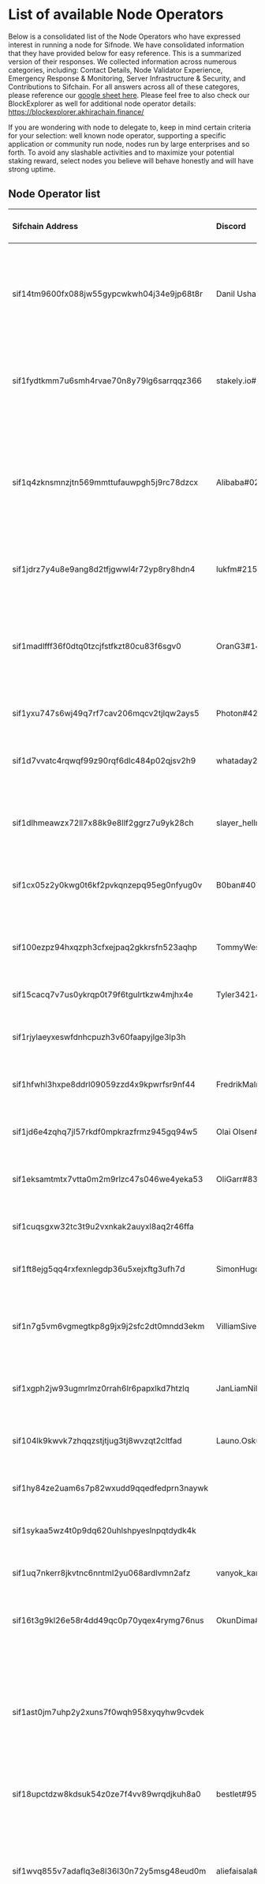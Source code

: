 # List of available Node Operators

Below is a consolidated list of the Node Operators who have expressed interest in running a node for Sifnode. We have consolidated information that they have provided below for easy reference. This is a summarized version of their responses. We collected information across numerous categories, including: Contact Details, Node Validator Experience, Emergency Response & Monitoring, Server Infrastructure & Security, and Contributions to Sifchain. For all answers across all of these categores, please reference our [google sheet here](https://docs.google.com/spreadsheets/d/1pq_0Ca7IBfUkIiIU8lpzYQ-uUGLbT8NK3SdRoma1KOc/edit?usp=sharing). Please feel free to also check our BlockExplorer as well for additional node operator details: https://blockexplorer.akhirachain.finance/
  
If you are wondering with node to delegate to, keep in mind certain criteria for your selection: well known node operator, supporting a specific application or community run node, nodes run by large enterprises and so forth. To avoid any slashable activities and to maximize your potential staking reward, select nodes you believe will behave honestly and will have strong uptime.
  

## Node Operator list
| Sifchain Address | Discord | Other blockchains I run Nodes for | How long do I plan on running a node? |
|:-----------------|:--------|:----------------------------------|:--------------------------------------|
sif14tm9600fx088jw55gypcwkwh04j34e9jp68t8r | Danil Ushakov#5735 | Solana, Stafi, Darwinia, Oasis (Tendermint), Akash (Tendermint), Certik (Tendermint), Avalanche, Pocket (Tendermint) | at least 5 years | 
sif1fydtkmm7u6smh4rvae70n8y79lg6sarrqqz366 | stakely.io#9147 | Mainet: Certik, Stafi, marlin, fantom. Testnet: crypto.com, nym, bluzelle and others |  Years | 
sif1q4zknsmnzjtn569mmttufauwpgh5j9rc78dzcx | Alibaba#0280 | Oasis Mainnet, Solana Mainnet, the Graph Mainnet, Certik Mainnet, Dock testnet, Crypto.com testnet, Kira testnet, Casper testnet, Robonomics testnet, Bitsong testnet | As long as required | 
sif1jdrz7y4u8e9ang8d2tfjgwwl4r72yp8ry8hdn4 | lukfm#2154 | plasm, hopr, akash, agoric, concordium, edgeware | depends on payback. years is good | 
sif1madlfff36f0dtq0tzcjfstfkzt80cu83f6sgv0 | OranG3#1415 | Mainnet: Certik, Bluzelle, Akash, Avalanche, Nucypher. Testnet: Desmos, Mina Protocol, Near, xx network, Bitsong, Concordium. | I am here for a long time, as long as there is a project, and I think your project will always exist, judging by the professionalizm, I will be in your team | 
sif1yxu747s6wj49q7rf7cav206mqcv2tjlqw2ays5 | Photon#4219 | NEAR, CertiK, Matic | As long as it will be possible |
sif1d7vvatc4rqwqf99z90rqf6dlc484p02qjsv2h9 | whataday2day#1271 | Solana, Mina Protocol, Akash Network, Plasm, Crust Spacemesh, NYM, Robonomics | Validator is a business. Any business makes sense as long as it is cost-effective | 
sif1dlhmeawzx72ll7x88k9e8llf2ggrz7u9yk28ch | slayer_hellraiser#5093 | Plasm, Certik, Solana, Oasis, Keep, Subsocial, Regen | 12+  months | 
sif1cx05z2y0kwg0t6kf2pvkqnzepq95eg0nfyug0v | B0ban#4075 | Graph, Kusama, Stafi, Darwinia, IPCI, Robonomics, Sifchain, Clover, Plasm, Cryptocom | All the time while the project is running | 
sif100ezpz94hxqzph3cfxejpaq2gkkrsfn523aqhp | TommyWesley#5661 | Casperlabs, Certik, Skale, Mobilecoin, Coda(Mina), Nucypher | 
sif15cacq7v7us0ykrqp0t79f6tgulrtkzw4mjhx4e | Tyler34214#4119 | AVA, Matic, Near, Bluzelle, Plasm, Dusty, Spacemesh | about 6-24 months | 
sif1rjylaeyxeswfdnhcpuzh3v60faapyjlge3lp3h |  | Kusama, Regen, Certik, PolyMath, Agoric, Dusty | 9+ mo | 
sif1hfwhl3hxpe8ddrl09059zzd4x9kpwrfsr9nf44 | FredrikMalmqvist#9370 | Scale, Solana, Pocket Network, NuCypher, KEEP Network | 
sif1jd6e4zqhq7jl57rkdf0mpkrazfrmz945gq94w5 | Olai Olsen#0267 | Dusty, Solana, Plasm, Oasis, witnet, Acala, CasperLabs | 
sif1eksamtmtx7vtta0m2m9rlzc47s046we4yeka53 | OliGarr#8360 | Centrifuge, Certik, KAVA, Stafi, Mobilecoin, meter, Near | 
sif1cuqsgxw32tc3t9u2vxnkak2auyxl8aq2r46ffa |  | Stafi, Kusama, Casperlabs, Certik, Pocket, Akash | 
sif1ft8ejg5qq4rxfexnlegdp36u5xejxftg3ufh7d | SimonHugo#7540 | Matic, Nest, Oasis, Plasm, Solana, Mina, Skale, Casper | 
sif1n7g5vm6vgmegtkp8g9jx9j2sfc2dt0mndd3ekm | VilliamSivertsen#1052 | Openlibra, Pocket, Nucypher, Matic, Regen, Potecoin, Mobilecoin, Akash | 
sif1xgph2jw93ugmrlmz0rrah6lr6papxlkd7htzlq | JanLiamNilsson#7070 | Dock, Pocket, Spacemesh, Plasm, Dusty, Certik, Casperlabs | >12 months | 
sif104lk9kwvk7zhqqzstjtjug3tj8wvzqt2cltfad | Launo.Osku.Arttu#5333 | NYMTech, Sentinel, Skale, Dusty, Plasm, Certik, KAVA, MINA | 
sif1hy84ze2uam6s7p82wxudd9qqedfedprn3naywk |  | Solana, NU, Mina, Certik, BlockStack, Near | 
sif1sykaa5wz4t0p9dq620uhlshpyeslnpqtdydk4k |  | Certik, KAVA, AKash, Spacemesh, Marlin | 
sif1uq7nkerr8jkvtnc6nntml2yu068ardlvmn2afz | vanyok_kangaroo#0512 | Hopr testnet | minimum three months, maximum a couple of years | 
sif16t3g9kl26e58r4dd49qc0p70yqex4rymg76nus | OkunDima#7060 | Darwinia, Plasm, Certik, akash, casperlabs, Skale, XX | 
sif1ast0jm7uhp2y2xuns7f0wqh958xyqyhw9cvdek |  | CELO, KAVA, COSMOS, IRIS, MATIC, Polkadot, Kusama, NEAR, The Graph, SECRET-Network, Centrifuge, STAFI, PLASM Network, CERTIK, SOLANA | As long as the project exists | 
sif18upctdzw8kdsuk54z0ze7f4vv89wrqdjkuh8a0 | bestlet#9508 | Bluzelle, Akash Network, Certik, Mina | forever | 
sif1wvq855v7adaflq3e8l36l30n72y5msg48eud0m | aliefaisala#3118 | Genesis and Technical Ambassador of Mina Protocol, tAgoric, Nymtech, HOPR, Stafi, Dock, Meter DeFi, Near Protocol, Marlin Protocol, Pirl | I will keep maintain and help the Sifchain network node as long as Team give me reward to play as validator role | 
sif1un6rzuv5gpeul673jrgxvl4fr58wrw3jskmajc | DmitrievSerg#4760 | Near, meter, Certik, Skale, XX Network, Celo, AVA etc. | 
sif1fmsl5zcfhrlwlul4gvyht62vkdmu3eklqjqa0r |  | concordium, dock, near, marlin, akash, agoric, nucypher, matic, pocket | 
sif17kvern0jcm73uzaxy86e0rzpmyn66cnwhwgyxu | gladvlad#5053 | BlockStack, Kusama, Certik, Keep, Vega, Skale, Crypto.com, XX | 
sif1squnxw2ts0uyn8rqx66mwjw8pzyq90452fqvlg | RamazKar#8592 | Certik, Centrifuge, Acala, Kusama, Matic, Pocket, Elrond, Celo | 
sif1wvrpeykzrvzpmzr32lhcd2606wmwrhw950q8kl | kantartu#4838 | NYM, Near, Certik, Stafi, Akash, Concordium, KAVA | 
sif15kt23267r6hteqpeds84qdjs3dgzzq2dplflvj | UteGulshat#6116 | AKash, KEep, Nucypher, Certik, Centrifuge, Mina | 
sif1aqetrprwmjljqq0kxumgsl7u52emkgc8gd7cpv | John88#2911 | Elixxir, Certik, Bitsong, AVA, Bluzzele, Cocordium, Mina | 2 years minimum | 
sif18hlpn5kvpcn5wml5cx3s4uquyqm7ter49q8gug |  | Stafi, Certik, Darwinia, Near, Meter, Bluzelle, Akash, POcket, Agoric, Desmos | 
sif1n69c52shtqqlfxk6utltyegahtpeu3hha9r8tj | Bagi#7045 | mina | 
sif17rug7q4hwnn9840zqm4al2wmhlfl4ymhvl6s76 | OlgaSidir#1109 | Kava, Oasis, Stafi, Dusty, Plasm, Darwinia, some others | 
sif1eksamtmtx7vtta0m2m9rlzc47s046we4yeka53 |  | Pocket, Centrifuge, Bluzelle, Vega, Nest Protocol, Certik | 
sif1ll3uula8mcgk57p4fwkx99vztytr5kfntsf4uc | AntonMatsul#8820 | Certik, Pocket, Keep, Nucypher, Skale, Matic | 
sif16kevvjla75ncfcrehyus9hlh7ufm5mpa0l2lmf |  | 3DC, Certik, Matic, XX, Skale, witnet, NYM | 
sif1t2vr9n7mc6n43zh42wpv2v633tzplpyjv0ymqw | MazulSveta#4282 | meter, near, matic, kava, nucypher, certik, witnet | 
sif1f6aradyumq7p6gdzynuxlu2xyskft8mr99vnd9 | haroondilshad#6890 | ZRX | I have long-term plans | 
sif1d5rn577vuue3mq33dakwupkhuvp4wqrl0agqve | evoitenko#9994 | Acala, darwinia, certik, witnet, celo, matic | 
sif1qyyp6svg083ss7pl0kr4rkzzptxf5zm67vrysn | Wetez#9950 | Cosmos, Kava, Akash, IRISnet, Tezos, Polkadot, Kim | 
sif1hmt5reavj4dwn89r4tx8uha34gcjy6lehyfpyu | silas#1155 | iris, mina, thegraph, matic, oasis, nucypher | all the time and same on the mainnet | 
sif14cn9sneeyu3q42486qlynwev5svwr9akl2aa3c | UdenLee#4949 | Ethereum, Polkadot, FusionNetwork, IOST | From the sifnode start and to the world end |
sif16266grdv67vc8qsrn32sq2clvl7fpt7a0nna2h | NadyaVas#5798 | Regen network, Keep Network, Certik, Pocket, Nest, Skale | 
sif1hy9cgqnnssgq060hzl8zd7v8wavhx3halfh42r | Anna1242#2262 | Nucypher, Mina, Certik, Keep network, xx network | I'm interested in the project, so as long as it takes | 
sif12yx7gk3dku33872zazy2e890ew03fnv5yyttzn | haroondilshad#6890 | LISK | Long term | 
sif1hu8tpf6fmhh4kyj0stqpheh39043wclap7askt | dolphintwo#5196 | provide pos pool | always | 
sif1uu9m35eev3sg5rs9ry3d6244q7qxw6f3yhgn33 | Audi#4222 | AVA, Cocnordium, Bluzzele, Near, XXnetwork, Idena, Casperlabs | long term | 
sif19luwftvvl3fdu0m8ehpfyzcxe3ge0w627lje2u | StakeTab#5707 | Solana, Mina, Crust, Avalanche, HOPR | As much as you need | 
sif1dqjc7mr8cpug4w0l36k20lrxd4pv68avv76r27 | Wanderer#1042 | Oasis, Solana, Crust, Robonomics, the Graph, Nucypher (now stopped), Regen (testnet), Bitsong, Desmos, Sentinel, Certik (testnet closed) | long term as needed | 
sif1lqhyug025nlsutrccckmnlm33r349cuqlu2fze | haroondilshad#6890 | Lisk | Long term | 
sif1ll8rk9nc2htvn9tgrk4jpayd6gjc8l2uguhdwn | Alexandr0#3398 | oasis, certik, akash, solana | at least 1year | 
sif18amckc3fhslgl4kly62h3rw5y0q59ew59dw7pe | Max999#8995 | Solana, Avalanche | 3-5 years | 
sif1nhz30nvsvu3elruxwtueusmdzfxxvjc46amn32 | Zorian#0336 | MAINNETS:  Solana, Pocket, Stafi, Darwinia. Paticipated in testnets: Oasis, Nucypher, KEEP, Casper Labs, Bluzelle, Matic, Celer, Elrond, Stafi, CODA/MINA, Orai | At least 1+ year | 
sif159p7d04xeuxz4l4letvnsfq6ax79fv0p7k9lgt | galector#7182 | AVAX, SOLANA, STAFI | 3-5years | 
sif1hj828qezp2scwqgwve8rxqgrnyhp0js6qfx2mu | MuMuOp#1045 | Oasis, Akash | one year + | 
sif1kyx9g0nrtkt378mltstvatw3eddckye489u | dotslash | | 
sif10ps0r8zym8f9pw4euvs9qgqxjrwyzpyugcvvgc | akshayalenchery#5574 | Casper | As long as the chain is alive | 
sif1vqysw7rv9lf6ryk8xx3t2t2r9pmc5nhmryvhdl | Perfect Stake#5940 | Celo, Kusama, Band, Solana, Crypto.com, Certik, Plasm, Centrifuge | as long as required | 
sif14xuftjs6k3hecsw3g63nelkwr3jff300wq6z6z | beny1234#4111 | oasis, nucypher, irisnet | forever | 
sif1chky4sqt0nqegd2cz8c2gtchtnw9ctu2f546fl | Breather#0955 | Solana, Robonomics, Bitsong, Oasis | as long as I receive the delegations from Sifchain foundation | 
sif1fdppshyftmfxsqy9ln66qkxc8q6faktd26nhrr | Eddie Nuta | Valid Blocks#0997 | Elrond, Solana, previoulsy did Cosmos, Kava) | No target set. We're in this for the long run. |
sif1n3mhyp9fvcmuu8l0q8qvjy07x0rql8q46qzf9w | jjangg96#7937 | Solana, Mina, Cosmos, Terra, Osmosis, Akash, Oasis Protocol, Band Protocol, Regen | Long term |
